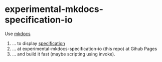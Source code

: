 # experimental-mkdocs-specification-io

Use [mkdocs](http://www.mkdocs.org/)  
1) ... to display [specification](https://github.com/mini-kep/intro/tree/master/specification)  
2) ... at experimental-mkdocs-specification-io (this repo) at Gihub Pages
3) ... and build it fast (maybe scripting using invoke).

